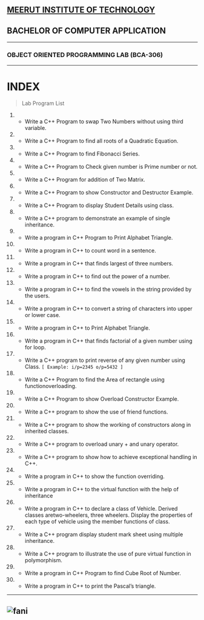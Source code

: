 [MEERUT INSTITUTE OF TECHNOLOGY](https://mitmeerut.ac.in/)
---
## BACHELOR OF COMPUTER APPLICATION
---
### OBJECT ORIENTED PROGRAMMING LAB (BCA-306)
---
# INDEX
> Lab Program List
                
1. * Write a C++ Program to swap Two Numbers without using third variable.
2. * Write a C++ Program to find all roots of a Quadratic Equation.
3. * Write a C++ Program to find Fibonacci Series.
4. * Write a C++ Program to Check given number is Prime number or not.
5. * Write a C++ Program for addition of Two Matrix.
6. * Write a C++ Program to show Constructor and Destructor Example.
7. * Write a C++ Program to display Student Details using class.
8. * Write a C++ program to demonstrate an example of single inheritance.
9. * Write a program in C++ Program to Print Alphabet Triangle. 
10. * Write a program in C++ to count word in a sentence.
11. * Write a program in C++ that finds largest of three numbers.
12. * Write a program in C++ to find out the power of a number.
13. * Write a program in C++ to find the vowels in the string provided by the users.
14. * Write a program in C++ to convert a string of characters into upper or lower case.
15. * Write a program in C++ to Print Alphabet Triangle.
16. * Write a program in C++ that finds factorial of a given number using for loop.
17. * Write a C++ program to print reverse of any given number using Class. 
           `[ Example: i/p=2345 o/p=5432 ]`
18. * Write a C++ Program to find the Area of rectangle using functionoverloading.
19. * Write a C++ Program to show Overload Constructor Example.
20. * Write a C++ program to show the use of friend functions.
21. * Write a C++ program to show the working of constructors along in inherited classes.
22. * Write a C++ program to overload unary + and unary operator.
23. * Write a C++ program to show how to achieve exceptional handling in C++.
24. * Write a program in C++ to show the function overriding.
25. * Write a program in C++ to the virtual function with the help of inheritance
26. * Write a program in C++ to declare a class of Vehicle. Derived classes aretwo-wheelers, three wheelers. Display the properties of each type of vehicle using the member functions of class.
27. * Write a C++ program display student mark sheet using multiple inheritance.
28. * Write a C++ program to illustrate the use of pure virtual function in polymorphism.
29. * Write a program in C++ Program to find Cube Root of Number.
30. * Write a program in C++ to print the Pascal’s triangle.
---
![fani](https://th.bing.com/th/id/R.f0c6c10d8450b334a057434c148a1ba5?rik=Q1wJS87A%2b8Ouzw&riu=http%3a%2f%2fmedia.giphy.com%2fmedia%2fyYSSBtDgbbRzq%2fgiphy.gif&ehk=sQ1c2nQdCY%2b9UaceO%2fGxmxajt4tLel5X43QMg15LaHY%3d&risl=1&pid=ImgRaw&r=0)
---